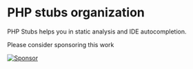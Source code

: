 # PHP stubs organization

PHP Stubs helps you in static analysis and IDE autocompletion.

Please consider sponsoring this work

[![Sponsor](https://img.shields.io/badge/Sponsor-%E2%9D%A4-ffeff7)](https://github.com/sponsors/php-stubs)
